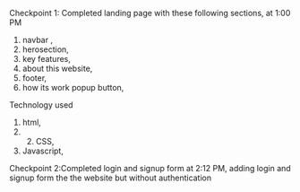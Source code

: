 Checkpoint 1: Completed landing page with these following sections, at 1:00 PM
1. navbar ,
2. herosection,
3. key features, 
4. about this website, 
5. footer,
6. how its work popup button,

Technology used
1. html,
2.  2. CSS,
3. Javascript,

Checkpoint 2:Completed login and signup form at 2:12 PM,
adding login and signup form the the website but without authentication 
